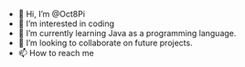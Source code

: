 - 👋 Hi, I’m @Oct8Pi
- 👀 I’m interested in coding
- 🌱 I’m currently learning Java as a programming language.
- 💞️ I’m looking to collaborate on future projects.
- 📫 How to reach me 

<!---
Oct8Pi/Oct8Pi is a ✨ special ✨ repository because its `README.md` (this file) appears on your GitHub profile.
You can click the Preview link to take a look at your changes.
--->
